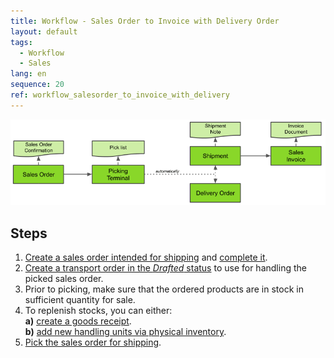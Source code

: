```yaml
---
title: Workflow - Sales Order to Invoice with Delivery Order
layout: default
tags:
  - Workflow
  - Sales
lang: en
sequence: 20
ref: workflow_salesorder_to_invoice_with_delivery
---
```


<kbd><img src="assets/Workflow_Sales_Order_to_Invoice (Picking Terminal v2).png" alt="Fig.: Workflow - Sales order to invoice with delivery order (Picking Terminal v2)"></kbd>

## Steps
1. [Create a sales order intended for shipping](Sales_order_with_shipper) and [complete it](DocumentProcessingComplete).
1. [Create a transport order in the *Drafted* status](Create_transport_order) to use for handling the picked sales order.
1. Prior to picking, make sure that the ordered products are in stock in sufficient quantity for sale.
1. To replenish stocks, you can either:<br>
  **a)** [create a goods receipt](CreateGoodsReceipt).<br>
  **b)** [add new handling units via physical inventory](Physical_inventory_create_HUs).
1. [Pick the sales order for shipping](Order_picking_delivery_terminalv2).
